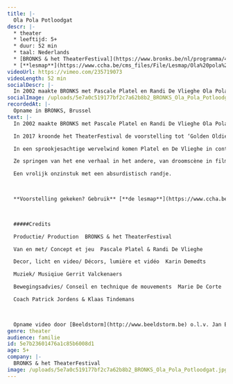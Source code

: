 ```yaml
---
title: |-
  Ola Pola Potloodgat
descr: |-
  * theater
  * leeftijd: 5+
  * duur: 52 min
  * taal: Nederlands
  * [BRONKS & het TheaterFestival](https://www.bronks.be/nl/programma/4557/ola-pola-potloodgat-op-tournee)
  * [**lesmap**](https://www.ccha.be/cms_files/File/Lesmap/Ola%20pola%20def%20lesmap.pdf) (pdf)
videoUrl: https://vimeo.com/235719073
videoLength: 52 min
socialDescr: |-
  In 2002 maakte BRONKS met Pascale Platel en Randi De Vlieghe Ola Pola Potloodgat. Uitverkochte zalen, ellenlange tournees in binnen- en buitenland én winnaar van de Grote TheaterFestivalprijs.In 2017 kroonde het TheaterFestival de voorstelling tot ‘Golden Oldie’. Ola Pola Potloodgat werd voor de gelegenheid vanonder het stof gehaald en opnieuw getoond aan een breed publiek.Mensen die de voorstelling ooit zagen herinnerden zich plots weer waarom ze het toen zo goed vonden en een nieuw publiek raakte instant verliefd. Ontdek nu zelf wat Ola Pola Potloodgat zo uniek maakt. Misschien is je volgende kans pas over 15 jaar, aarzel dus niet.
socialImage: /uploads/5e7a0c519177bf2c7a62b8b2_BRONKS_Ola_Pola_Potloodgat.jpg
recordedAt: |-
  Opname in BRONKS, Brussel
text: |-
  In 2002 maakte BRONKS met Pascale Platel en Randi De Vlieghe Ola Pola Potloodgat. Uitverkochte zalen, ellenlange tournees in binnen- en buitenland én winnaar van de Grote TheaterFestivalprijs.

  In 2017 kroonde het TheaterFestival de voorstelling tot ‘Golden Oldie’. Ola Pola Potloodgat werd voor de gelegenheid vanonder het stof gehaald en opnieuw getoond aan een breed publiek.Mensen die de voorstelling ooit zagen herinnerden zich plots weer waarom ze het toen zo goed vonden en een nieuw publiek raakte instant verliefd. Ontdek nu zelf wat Ola Pola Potloodgat zo uniek maakt. Misschien is je volgende kans pas over 15 jaar, aarzel dus niet.

  In een sprookjesachtige wervelwind komen Platel en De Vlieghe in contact met zeerovers, piranha’s, krokodillen en olifanten.

  Ze springen van het ene verhaal in het andere, van droomscène in filmpje in dansje in gevecht.

  Een vrolijk onzinstuk met een absurdistisch randje.

  ‍

  **Voorstelling gekeken? Gebruik** [**de lesmap**](https://www.ccha.be/cms_files/File/Lesmap/Ola%20pola%20def%20lesmap.pdf) **voor nog meer plezier.**

  ‍

  #####Credits

  Productie/ Production  BRONKS & het TheaterFestival

  Van en met/ Concept et jeu  Pascale Platel & Randi De Vlieghe

  Decor, licht en video/ Décors, lumière et vidéo  Karin Demedts

  Muziek/ Musiqiue Gerrit Valckenaers

  Bewegingsadvies/ Conseil en technique de mouvements  Marie De Corte

  Coach Patrick Jordens & Klaas Tindemans

  ‍

  Opname video door [Beeldstorm](http://www.beeldstorm.be) o.l.v. Jan Bosteels
genre: theater
audience: familie
id: 5e7b23601476a1c85b6008d1
age: 5+
company: |-
  BRONKS & het TheaterFestival
image: /uploads/5e7a0c519177bf2c7a62b8b2_BRONKS_Ola_Pola_Potloodgat.jpg
---
```

